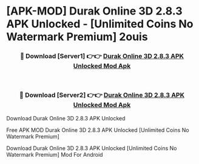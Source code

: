 # [APK-MOD] Durak Online 3D 2.8.3 APK Unlocked - [Unlimited Coins No Watermark Premium] 2ouis



<div align="center">
<h3>🔴 Download [Server1] 👉👉 <a href="https://momento.my/?title=Durak_Online_3D_2.8.3_APK_Unlocked">Durak Online 3D 2.8.3 APK Unlocked Mod Apk</a></h3><br>

<h3>🔴 Download [Server2] 👉👉 <a href="https://momento.my/?title=Durak_Online_3D_2.8.3_APK_Unlocked">Durak Online 3D 2.8.3 APK Unlocked Mod Apk</a></h3>
</div>



Download Durak Online 3D 2.8.3 APK Unlocked 

Free APK MOD Durak Online 3D 2.8.3 APK Unlocked [Unlimited Coins No Watermark Premium]

Download Durak Online 3D 2.8.3 APK Unlocked [Unlimited Coins No Watermark Premium] Mod For Android
